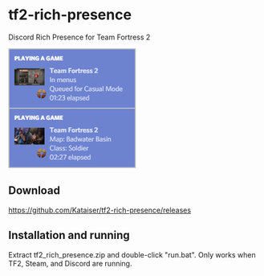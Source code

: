 # tf2-rich-presence
Discord Rich Presence for Team Fortress 2

![Preview image](preview.png)

## Download
https://github.com/Kataiser/tf2-rich-presence/releases
## Installation and running
Extract tf2_rich_presence.zip and double-click "run.bat". Only works when TF2, Steam, and Discord are running.
